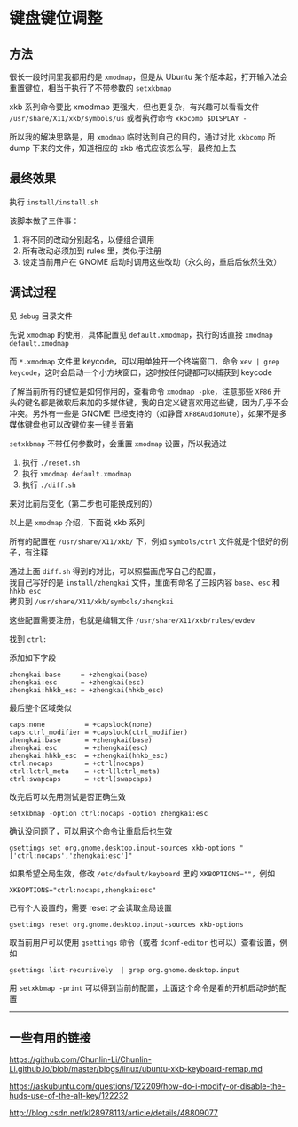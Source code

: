 键盘键位调整
============

方法
----

很长一段时间里我都用的是 `xmodmap`，但是从 Ubuntu 某个版本起，打开输入法会重置键位，相当于执行了不带参数的 `setxkbmap`

xkb 系列命令要比 xmodmap 更强大，但也更复杂，有兴趣可以看看文件 `/usr/share/X11/xkb/symbols/us` 或者执行命令 `xkbcomp $DISPLAY -`

所以我的解决思路是，用 `xmodmap` 临时达到自己的目的，通过对比 `xkbcomp` 所 dump 下来的文件，知道相应的 xkb 格式应该怎么写，最终加上去

最终效果
--------

执行 `install/install.sh`

该脚本做了三件事：

1. 将不同的改动分别起名，以便组合调用
2. 所有改动必须加到 rules 里，类似于注册
3. 设定当前用户在 GNOME 启动时调用这些改动（永久的，重启后依然生效）

调试过程
--------

见 `debug` 目录文件

先说 `xmodmap` 的使用，具体配置见 `default.xmodmap`，执行的话直接 `xmodmap default.xmodmap`

而 `*.xmodmap` 文件里 keycode，可以用单独开一个终端窗口，命令 `xev | grep keycode`，这时会启动一个小方块窗口，这时按任何键都可以捕获到 keycode

了解当前所有的键位是如何作用的，查看命令 `xmodmap -pke`，注意那些 `XF86` 开头的键名都是微软后来加的多媒体键，我的自定义键喜欢用这些键，因为几乎不会冲突。另外有一些是 GNOME 已经支持的（如静音 `XF86AudioMute`），如果不是多媒体键盘也可以改键位来一键关音箱

`setxkbmap` 不带任何参数时，会重置 `xmodmap` 设置，所以我通过

1. 执行 `./reset.sh`
2. 执行 `xmodmap default.xmodmap`
3. 执行 `./diff.sh`

来对比前后变化（第二步也可能换成别的）

以上是 `xmodmap` 介绍，下面说 xkb 系列

所有的配置在 `/usr/share/X11/xkb/` 下，例如 `symbols/ctrl` 文件就是个很好的例子，有注释

通过上面 `diff.sh` 得到的对比，可以照猫画虎写自己的配置，<br>
我自己写好的是 `install/zhengkai` 文件，里面有命名了三段内容 `base`、`esc` 和 `hhkb_esc`<br >
拷贝到 `/usr/share/X11/xkb/symbols/zhengkai`

这些配置需要注册，也就是编辑文件 `/usr/share/X11/xkb/rules/evdev`

找到 `ctrl:`

添加如下字段

    zhengkai:base     = +zhengkai(base)
    zhengkai:esc      = +zhengkai(esc)
    zhengkai:hhkb_esc = +zhengkai(hhkb_esc)

最后整个区域类似

    caps:none          = +capslock(none)
    caps:ctrl_modifier = +capslock(ctrl_modifier)
    zhengkai:base      = +zhengkai(base)
    zhengkai:esc       = +zhengkai(esc)
    zhengkai:hhkb_esc  = +zhengkai(hhkb_esc)
    ctrl:nocaps        = +ctrl(nocaps)
    ctrl:lctrl_meta    = +ctrl(lctrl_meta)
    ctrl:swapcaps      = +ctrl(swapcaps)

改完后可以先用测试是否正确生效

    setxkbmap -option ctrl:nocaps -option zhengkai:esc

确认没问题了，可以用这个命令让重启后也生效

    gsettings set org.gnome.desktop.input-sources xkb-options "['ctrl:nocaps','zhengkai:esc']"

如果希望全局生效，修改 `/etc/default/keyboard` 里的 `XKBOPTIONS=""`，例如

	XKBOPTIONS="ctrl:nocaps,zhengkai:esc"

已有个人设置的，需要 reset 才会读取全局设置

    gsettings reset org.gnome.desktop.input-sources xkb-options

取当前用户可以使用 `gsettings` 命令（或者 `dconf-editor` 也可以）查看设置，例如

    gsettings list-recursively  | grep org.gnome.desktop.input

用 `setxkbmap -print` 可以得到当前的配置，上面这个命令是看的开机启动时的配置






***

一些有用的链接
--------------

https://github.com/Chunlin-Li/Chunlin-Li.github.io/blob/master/blogs/linux/ubuntu-xkb-keyboard-remap.md

https://askubuntu.com/questions/122209/how-do-i-modify-or-disable-the-huds-use-of-the-alt-key/122232

http://blog.csdn.net/kl28978113/article/details/48809077
